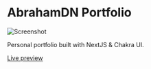 # AbrahamDN Portfolio

![Screenshot](https://i.imgur.com/PMRCBul.png)

Personal portfolio built with NextJS & Chakra UI.

[Live preview](https://www.abrahamdn.com/)
